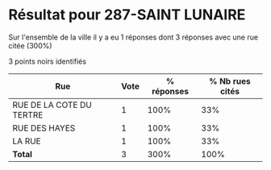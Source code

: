 # Résultat pour 287-SAINT LUNAIRE

Sur l'ensemble de la ville il y a eu 1 réponses dont 3 réponses avec une rue citée (300%)

3 points noirs identifiés

| Rue | Vote | % réponses | % Nb rues cités|
|-----|------|------------|----------------|
| RUE DE LA COTE DU TERTRE | 1 | 100% | 33%|
| RUE DES HAYES | 1 | 100% | 33%|
| LA RUE | 1 | 100% | 33%|
| **Total** | 3 | 300% | 100%|
